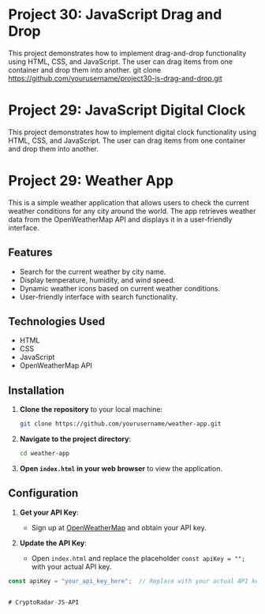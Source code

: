 # Project 30: JavaScript Drag and Drop

This project demonstrates how to implement drag-and-drop functionality using HTML, CSS, and JavaScript. The user can drag items from one container and drop them into another.
git clone https://github.com/yourusername/project30-js-drag-and-drop.git

# Project 29: JavaScript Digital Clock

This project demonstrates how to implement digital clock functionality using HTML, CSS, and JavaScript. The user can drag items from one container and drop them into another.

# Project 29: Weather App


This is a simple weather application that allows users to check the current weather conditions for any city around the world. The app retrieves weather data from the OpenWeatherMap API and displays it in a user-friendly interface.

## Features

- Search for the current weather by city name.
- Display temperature, humidity, and wind speed.
- Dynamic weather icons based on current weather conditions.
- User-friendly interface with search functionality.

## Technologies Used

- HTML
- CSS
- JavaScript
- OpenWeatherMap API

## Installation

1. **Clone the repository** to your local machine:
    ```bash
    git clone https://github.com/yourusername/weather-app.git
    ```

2. **Navigate to the project directory**:
    ```bash
    cd weather-app
    ```

3. **Open `index.html` in your web browser** to view the application.

## Configuration

1. **Get your API Key**:
   - Sign up at [OpenWeatherMap](https://openweathermap.org/) and obtain your API key.

2. **Update the API Key**:
   - Open `index.html` and replace the placeholder `const apiKey = "";` with your actual API key.

```javascript
const apiKey = "your_api_key_here";  // Replace with your actual API key


#   C r y p t o R a d a r - J S - A P I  
 